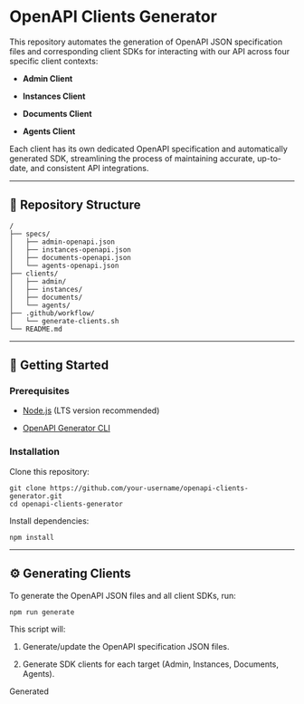 # **OpenAPI Clients Generator**

This repository automates the generation of OpenAPI JSON specification files and corresponding client SDKs for interacting with our API across four specific client contexts:

* **Admin Client**

* **Instances Client**

* **Documents Client**

* **Agents Client**

Each client has its own dedicated OpenAPI specification and automatically generated SDK, streamlining the process of maintaining accurate, up-to-date, and consistent API integrations.

---

## **📂 Repository Structure**

```
/
├── specs/
│   ├── admin-openapi.json
│   ├── instances-openapi.json
│   ├── documents-openapi.json
│   └── agents-openapi.json
├── clients/
│   ├── admin/
│   ├── instances/
│   ├── documents/
│   └── agents/
├── .github/workflow/
│   └── generate-clients.sh
└── README.md
```

---

## **🚀 Getting Started**

### **Prerequisites**

* [Node.js](https://nodejs.org/) (LTS version recommended)

* [OpenAPI Generator CLI](https://openapi-generator.tech/docs/installation)

### **Installation**

Clone this repository:

```
git clone https://github.com/your-username/openapi-clients-generator.git
cd openapi-clients-generator
```

Install dependencies:

```
npm install
```

---

## **⚙️ Generating Clients**

To generate the OpenAPI JSON files and all client SDKs, run:

```
npm run generate
```

This script will:

1. Generate/update the OpenAPI specification JSON files.

2. Generate SDK clients for each target (Admin, Instances, Documents, Agents).

Generated

